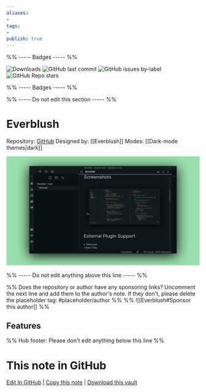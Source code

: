 ```yaml
---
aliases:
- 
tags: 
- 
publish: true
---
```


%% ----- Badges ----- %%

![Downloads](https://img.shields.io/badge/downloads-3439-573E7A?style=for-the-badge&logo=)
![GitHub last commit](https://img.shields.io/github/last-commit/Everblush/Obsidian?color=573E7A&label=last%20update&logo=github&style=for-the-badge)
![GitHub issues by-label](https://img.shields.io/github/issues/Everblush/Obsidian/help%20wanted?color=573E7A&logo=github&style=for-the-badge) 
![GitHub Repo stars](https://img.shields.io/github/stars/Everblush/Obsidian?color=573E7A&logo=github&style=for-the-badge)

%% ----- Badges ----- %%

%% ----- Do not edit this section ----- %%

# Everblush

Repository: [GitHub](https://github.com/Everblush/Obsidian)
Designed by: [[Everblush]]
Modes: [[Dark-mode themes|dark]]



![screenshot](https://github.com/Everblush/Obsidian/raw/HEAD/preview.png)

%% ----- Do not edit anything above this line ----- %% 

%% Does the repository or author have any sponsoring links? Uncomment the next line and add them to the author's note. If they don't, please delete the placeholder tag: #placeholder/author %%
%% ![[Everblush#Sponsor this author]] %%


## Features



%% Hub footer: Please don't edit anything below this line %%

# This note in GitHub

<span class="git-footer">[Edit In GitHub](https://github.dev/obsidian-community/obsidian-hub/blob/main/02%20-%20Community%20Expansions/02.05%20All%20Community%20Expansions/Themes/Everblush.md "git-hub-edit-note") | [Copy this note](https://raw.githubusercontent.com/obsidian-community/obsidian-hub/main/02%20-%20Community%20Expansions/02.05%20All%20Community%20Expansions/Themes/Everblush.md "git-hub-copy-note") | [Download this vault](https://github.com/obsidian-community/obsidian-hub/archive/refs/heads/main.zip "git-hub-download-vault") </span>
